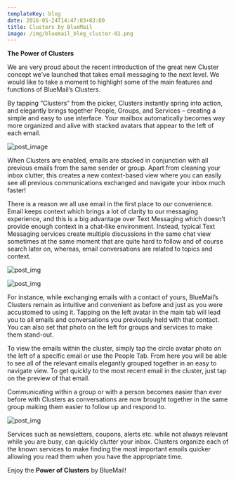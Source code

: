 ```yaml
---
templateKey: blog
date: 2016-05-24T14:47:03+03:00
title: Clusters by BlueMail
image: /img/bluemail_blog_cluster-02.png
---
```

**The Power of  Clusters**

We are very proud about the recent introduction of the great new Cluster concept we’ve launched that takes email messaging to the next level. We would like to take a moment to highlight some of the main features and functions of BlueMail’s Clusters.

By tapping “Clusters” from the picker, Clusters instantly spring into action, and elegantly brings together People, Groups, and Services – creating a simple and easy to use interface. Your mailbox automatically becomes way more organized and alive with stacked avatars that appear to the left of each email.

![post_image](/img/bluemail_blog_withcluster_v2.png)

When Clusters are enabled, emails are stacked in conjunction with all previous emails from the same sender or group. Apart from cleaning your inbox clutter, this creates a new context-based view where you can easily see all previous communications exchanged and navigate your inbox much faster!

There is a reason we all use email in the first place to our convenience. Email keeps context which brings a lot of clarity to our messaging experience, and this is a big advantage over Text Messaging which doesn’t provide enough context in a chat-like environment. Instead, typical Text Messaging services create multiple discussions in the same chat view sometimes at the same moment that are quite hard to follow and of course search later on, whereas, email conversations are related to topics and context.

![post_img](/img/v1.png)

![post_img](/img/v2.png)

For instance, while exchanging emails with a contact of yours, BlueMail’s Clusters remain as intuitive and convenient as before and just as you were accustomed to using it. Tapping on the left avatar in the main tab will lead you to all emails and conversations you previously held with that contact. You can also set that photo on the left for groups and services to make them stand-out.

To view the emails within the cluster, simply tap the circle avatar photo on the left of a specific email or use the People Tab. From here you will be able to see all of the relevant emails elegantly grouped together in an easy to navigate view. To get quickly to the most recent email in the cluster, just tap on the preview of that email.

Communicating within a group or with a person becomes easier than ever before with Clusters as conversations are now brought together in the same group making them easier to follow up and respond to.

![post_img](/img/v3.png)

Services such as newsletters, coupons, alerts etc. while not always relevant while you are busy, can quickly clutter your inbox. Clusters organize each of the known services to make finding the most important emails quicker allowing you read them when you have the appropriate time.



Enjoy the **Power of Clusters** by BlueMail!
